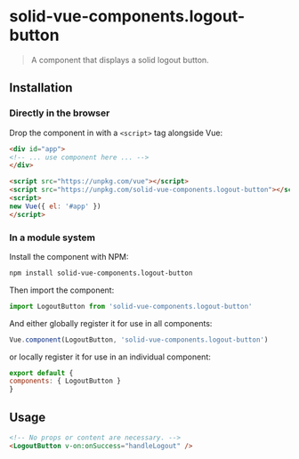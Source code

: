 # solid-vue-components.logout-button

> A component that displays a solid logout button.

## Installation

### Directly in the browser

Drop the component in with a `<script>` tag alongside Vue:

```html
<div id="app">
<!-- ... use component here ... -->
</div>

<script src="https://unpkg.com/vue"></script>
<script src="https://unpkg.com/solid-vue-components.logout-button"></script>
<script>
new Vue({ el: '#app' })
</script>
```

### In a module system

Install the component with NPM:

```bash
npm install solid-vue-components.logout-button
```

Then import the component:

```js
import LogoutButton from 'solid-vue-components.logout-button'
```

And either globally register it for use in all components:

```js
Vue.component(LogoutButton, 'solid-vue-components.logout-button')
```

or locally register it for use in an individual component:

```js
export default {
components: { LogoutButton }
}
```

## Usage

```html
<!-- No props or content are necessary. -->
<LogoutButton v-on:onSuccess="handleLogout" />
```
